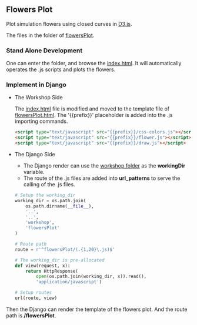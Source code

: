 ## Flowers Plot

Plot simulation flowers using closed curves in [D3.js](https://d3js.org/d3.v6.min.js).

The files in the folder of [flowersPlot](./workShop/flowersPlot).

### Stand Alone Development

One can enter the folder, and browse the [index.html](./workShop/flowersPlot/index.html).
It will automatically operates the .js scripts and plots the flowers.

### Implement in Django

- The Workshop Side

  The [index.html](./workShop/flowersPlot/index.html) file is modified and moved to the template file of [flowersPlot.html](./serverDjango/templates/flowersPlot.html).
  The '{{prefix}}' placeholder is added into the .js importing commands.

  ```html
  <script type="text/javascript" src="{{prefix}}/css-colors.js"></script>
  <script type="text/javascript" src="{{prefix}}/flower.js"></script>
  <script type="text/javascript" src="{{prefix}}/draw.js"></script>
  ```

- The Django Side

  - The Django render can use the [workshop folder](./workshop/flowersPlot) as the **workingDir** variable.
  - The route of the .js files are added into **url_patterns** to serve the calling of the .js files.

  ```python
  # Setup the working_dir
  working_dir = os.path.join(
      os.path.dirname(__file__),
      '..',
      '..',
      'workshop',
      'flowersPlot'
  )

  # Route path
  route = r'^flowersPlot/(.{1,20}\.js)$'

  # The working_dir is pre-allocated
  def view(request, x):
      return HttpResponse(
          open(os.path.join(working_dir, x)).read(),
          'application/javascript')

  # Setup routes
  url(route, view)
  ```

Then the Django can render the template of the flowers plot.
And the route path is **/flowersPlot**.

